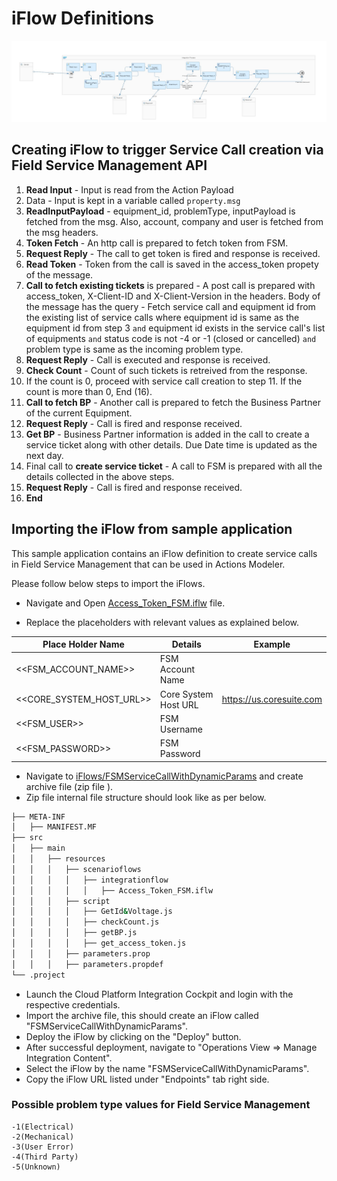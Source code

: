 # iFlow Definitions

![iFlow Diagram](images/iflow.jpg)


## Creating iFlow to trigger Service Call creation via Field Service Management API

1.	**Read Input** - Input is read from the Action Payload
2.	Data - Input is kept in a variable called `property.msg`
3.	**ReadInputPayload** - equipment_id, problemType, inputPayload is fetched from the msg. Also, account, company and user is fetched from the msg headers.
4.	**Token Fetch** - An http call is prepared to fetch token from FSM.
5.	**Request Reply** - The call to get token is fired and response is received.
6.	**Read Token** - Token from the call is saved in the access_token propety of the message.
7.	**Call to fetch existing tickets** is prepared - A post call is prepared with access_token, X-Client-ID and X-Client-Version in the headers. Body of the message has the query - Fetch service call and equipment id from the existing list of service calls where equipment id is same as the equipment id from step 3 `and` equipment id exists in the service call's list of equipments `and` status code is not -4 or -1 (closed or cancelled) `and` problem type is same as the incoming problem type.
8.	**Request Reply** - Call is executed and response is received.
9.	**Check Count** - Count of such tickets is retreived from the response.
10.	If the count is 0, proceed with service call creation to step 11. If the count is more than 0, End (16).
11.	**Call to fetch BP** - Another call is prepared to fetch the Business Partner of the current Equipment.
12.	**Request Reply** - Call is fired and response received.
13.	**Get BP** - Business Partner information is added in the call to create a service ticket along with other details. Due Date time is updated as the next day.
14.	Final call to **create service ticket** - A call to FSM is prepared with all the details collected in the above steps.
15.	**Request Reply** - Call is fired and response received.
16.	**End**

## Importing the iFlow from sample application

This sample application contains an iFlow definition to create service calls in Field Service Management that can be used in Actions Modeler.

Please follow below steps to import the iFlows.

* Navigate and Open [Access_Token_FSM.iflw](../iFlows/FSMServiceCallWithDynamicParams/src/main/resources/scenarioflows/integrationflow/Access_Token_FSM.iflw) file.

* Replace the placeholders with relevant values as explained below.

|Place Holder Name|Details| Example |
|---|---|---|
|&lt;&lt;FSM_ACCOUNT_NAME&gt;&gt;| FSM Account Name ||
|&lt;&lt;CORE_SYSTEM_HOST_URL&gt;&gt;| Core System Host URL |https://us.coresuite.com|
|&lt;&lt;FSM_USER&gt;&gt;| FSM Username |
|&lt;&lt;FSM_PASSWORD&gt;&gt;| FSM Password |

* Navigate to  [iFlows/FSMServiceCallWithDynamicParams](../iFlows/FSMServiceCallWithDynamicParams) and create archive file (zip file ).
* Zip file internal file structure should look like as per below.
```bash
├── META-INF
│   ├── MANIFEST.MF
├── src
│   ├── main
│   │   ├── resources
│   │   │	├── scenarioflows
│   │   │	│	├── integrationflow
│   │   │	│	│	├── Access_Token_FSM.iflw
│   │   │	├── script
│   │   │	│	├── GetId&Voltage.js
│   │   │	│	├── checkCount.js
│   │   │	│	├── getBP.js
│   │   │	│	├── get_access_token.js
│   │   │	├── parameters.prop
│   │   │	├── parameters.propdef
└── .project
```
* Launch the Cloud Platform Integration Cockpit and login with the respective credentials.
* Import the archive file, this should create an iFlow called "FSMServiceCallWithDynamicParams".
* Deploy the iFlow by clicking on the "Deploy" button.
* After successful deployment, navigate to "Operations View => Manage Integration Content".
* Select the iFlow by the name "FSMServiceCallWithDynamicParams".
* Copy the iFlow URL listed under "Endpoints" tab right side.


### Possible problem type values for Field Service Management
	-1(Electrical)
	-2(Mechanical)
	-3(User Error)
	-4(Third Party)
	-5(Unknown)